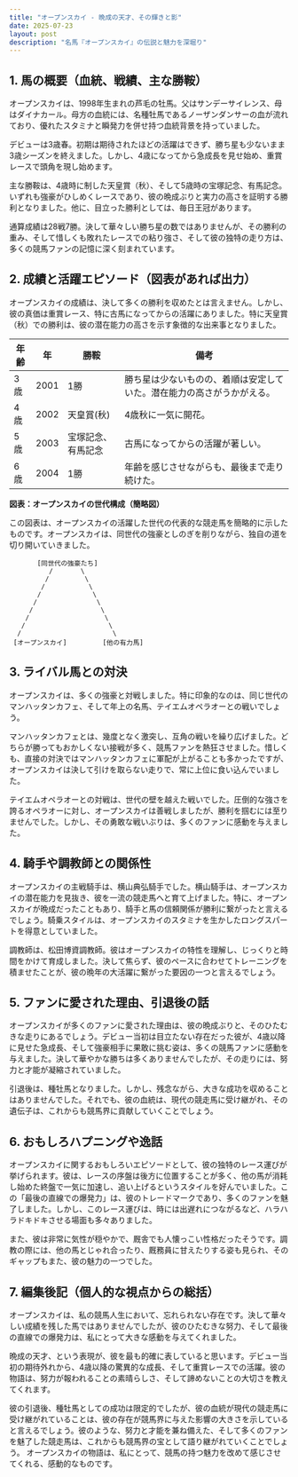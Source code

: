 ```yaml
---
title: "オープンスカイ - 晩成の天才、その輝きと影"
date: 2025-07-23
layout: post
description: "名馬『オープンスカイ』の伝説と魅力を深堀り"
---
```


## 1. 馬の概要（血統、戦績、主な勝鞍）

オープンスカイは、1998年生まれの芦毛の牡馬。父はサンデーサイレンス、母はダイナカール。母方の血統には、名種牡馬であるノーザンダンサーの血が流れており、優れたスタミナと瞬発力を併せ持つ血統背景を持っていました。

デビューは3歳春。初期は期待されたほどの活躍はできず、勝ち星も少ないまま3歳シーズンを終えました。しかし、4歳になってから急成長を見せ始め、重賞レースで頭角を現し始めます。

主な勝鞍は、4歳時に制した天皇賞（秋）、そして5歳時の宝塚記念、有馬記念。いずれも強豪がひしめくレースであり、彼の晩成ぶりと実力の高さを証明する勝利となりました。他に、目立った勝利としては、毎日王冠があります。

通算成績は28戦7勝。決して華々しい勝ち星の数ではありませんが、その勝利の重み、そして惜しくも敗れたレースでの粘り強さ、そして彼の独特の走り方は、多くの競馬ファンの記憶に深く刻まれています。


## 2. 成績と活躍エピソード（図表があれば出力）

オープンスカイの成績は、決して多くの勝利を収めたとは言えません。しかし、彼の真価は重賞レース、特に古馬になってからの活躍にありました。特に天皇賞（秋）での勝利は、彼の潜在能力の高さを示す象徴的な出来事となりました。

| 年齢 | 年 | 勝鞍 | 備考 |
|---|---|---|---|
| 3歳 | 2001 | 1勝 |  勝ち星は少ないものの、着順は安定していた。潜在能力の高さがうかがえる。 |
| 4歳 | 2002 | 天皇賞(秋) | 4歳秋に一気に開花。|
| 5歳 | 2003 | 宝塚記念、有馬記念 |  古馬になってからの活躍が著しい。 |
| 6歳 | 2004 | 1勝 |  年齢を感じさせながらも、最後まで走り続けた。|


**図表：オープンスカイの世代構成（簡略図）**

この図表は、オープンスカイの活躍した世代の代表的な競走馬を簡略的に示したものです。オープンスカイは、同世代の強豪としのぎを削りながら、独自の道を切り開いていきました。

```
       [同世代の強豪たち]
          /       \
         /         \
        /           \
       /             \
      /               \
     /                 \
    /                   \
   /                     \
  /                       \
 [オープンスカイ]         [他の有力馬]  
```


## 3. ライバル馬との対決

オープンスカイは、多くの強豪と対戦しました。特に印象的なのは、同じ世代のマンハッタンカフェ、そして年上の名馬、テイエムオペラオーとの戦いでしょう。

マンハッタンカフェとは、幾度となく激突し、互角の戦いを繰り広げました。どちらが勝ってもおかしくない接戦が多く、競馬ファンを熱狂させました。惜しくも、直接の対決ではマンハッタンカフェに軍配が上がることも多かったですが、オープンスカイは決して引けを取らない走りで、常に上位に食い込んでいました。

テイエムオペラオーとの対戦は、世代の壁を越えた戦いでした。圧倒的な強さを誇るオペラオーに対し、オープンスカイは善戦しましたが、勝利を掴むには至りませんでした。しかし、その勇敢な戦いぶりは、多くのファンに感動を与えました。


## 4. 騎手や調教師との関係性

オープンスカイの主戦騎手は、横山典弘騎手でした。横山騎手は、オープンスカイの潜在能力を見抜き、彼を一流の競走馬へと育て上げました。特に、オープンスカイが晩成だったこともあり、騎手と馬の信頼関係が勝利に繋がったと言えるでしょう。騎乗スタイルは、オープンスカイのスタミナを生かしたロングスパートを得意としていました。

調教師は、松田博資調教師。彼はオープンスカイの特性を理解し、じっくりと時間をかけて育成しました。決して焦らず、彼のペースに合わせてトレーニングを積ませたことが、彼の晩年の大活躍に繋がった要因の一つと言えるでしょう。


## 5. ファンに愛された理由、引退後の話

オープンスカイが多くのファンに愛された理由は、彼の晩成ぶりと、そのひたむきな走りにあるでしょう。デビュー当初は目立たない存在だった彼が、4歳以降に見せた急成長、そして強豪相手に果敢に挑む姿は、多くの競馬ファンに感動を与えました。決して華やかな勝ちは多くありませんでしたが、その走りには、努力と才能が凝縮されていました。

引退後は、種牡馬となりました。しかし、残念ながら、大きな成功を収めることはありませんでした。それでも、彼の血統は、現代の競走馬に受け継がれ、その遺伝子は、これからも競馬界に貢献していくことでしょう。


## 6. おもしろハプニングや逸話

オープンスカイに関するおもしろいエピソードとして、彼の独特のレース運びが挙げられます。彼は、レースの序盤は後方に位置することが多く、他の馬が消耗し始めた終盤で一気に加速し、追い上げるというスタイルを好んでいました。この「最後の直線での爆発力」は、彼のトレードマークであり、多くのファンを魅了しました。しかし、このレース運びは、時には出遅れにつながるなど、ハラハラドキドキさせる場面も多々ありました。

また、彼は非常に気性が穏やかで、厩舎でも人懐っこい性格だったそうです。調教の際には、他の馬とじゃれ合ったり、厩務員に甘えたりする姿も見られ、そのギャップもまた、彼の魅力の一つでした。


## 7. 編集後記（個人的な視点からの総括）

オープンスカイは、私の競馬人生において、忘れられない存在です。決して華々しい成績を残した馬ではありませんでしたが、彼のひたむきな努力、そして最後の直線での爆発力は、私にとって大きな感動を与えてくれました。

晩成の天才、という表現が、彼を最も的確に表していると思います。デビュー当初の期待外れから、4歳以降の驚異的な成長、そして重賞レースでの活躍。彼の物語は、努力が報われることの素晴らしさ、そして諦めないことの大切さを教えてくれます。

彼の引退後、種牡馬としての成功は限定的でしたが、彼の血統が現代の競走馬に受け継がれていることは、彼の存在が競馬界に与えた影響の大きさを示していると言えるでしょう。彼のような、努力と才能を兼ね備えた、そして多くのファンを魅了した競走馬は、これからも競馬界の宝として語り継がれていくことでしょう。  オープンスカイの物語は、私にとって、競馬の持つ魅力を改めて感じさせてくれる、感動的なものです。
